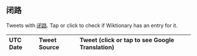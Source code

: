 ## 闭路 

Tweets with [闭路](https://en.wiktionary.org/wiki/闭路). Tap or click to check if Wiktionary has an entry for it.

| UTC Date | Tweet Source | Tweet (click or tap to see Google Translation) |
|:-----------------|:-------------|:------------------|  

